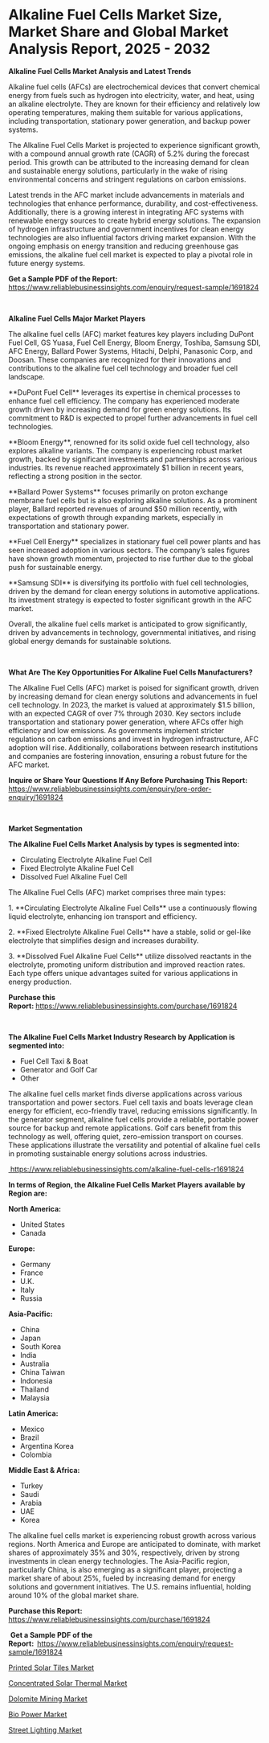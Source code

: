 <p><h1>Alkaline Fuel Cells Market Size, Market Share and Global Market Analysis Report, 2025 - 2032</h1></p><p><strong>Alkaline Fuel Cells Market Analysis and Latest Trends</strong></p>
<p><p>Alkaline fuel cells (AFCs) are electrochemical devices that convert chemical energy from fuels such as hydrogen into electricity, water, and heat, using an alkaline electrolyte. They are known for their efficiency and relatively low operating temperatures, making them suitable for various applications, including transportation, stationary power generation, and backup power systems.</p><p>The Alkaline Fuel Cells Market is projected to experience significant growth, with a compound annual growth rate (CAGR) of 5.2% during the forecast period. This growth can be attributed to the increasing demand for clean and sustainable energy solutions, particularly in the wake of rising environmental concerns and stringent regulations on carbon emissions. </p><p>Latest trends in the AFC market include advancements in materials and technologies that enhance performance, durability, and cost-effectiveness. Additionally, there is a growing interest in integrating AFC systems with renewable energy sources to create hybrid energy solutions. The expansion of hydrogen infrastructure and government incentives for clean energy technologies are also influential factors driving market expansion. With the ongoing emphasis on energy transition and reducing greenhouse gas emissions, the alkaline fuel cell market is expected to play a pivotal role in future energy systems.</p></p>
<p><strong>Get a Sample PDF of the Report:&nbsp;</strong> <a href="https://www.reliablebusinessinsights.com/enquiry/request-sample/1691824?utm_campaign=60&utm_medium=2&utm_source=Github&utm_content=ia&utm_term=07042025&utm_id=alkaline-fuel-cells">https://www.reliablebusinessinsights.com/enquiry/request-sample/1691824</a></p>
<p>&nbsp;</p>
<p><strong>Alkaline Fuel Cells Major Market Players</strong></p>
<p><p>The alkaline fuel cells (AFC) market features key players including DuPont Fuel Cell, GS Yuasa, Fuel Cell Energy, Bloom Energy, Toshiba, Samsung SDI, AFC Energy, Ballard Power Systems, Hitachi, Delphi, Panasonic Corp, and Doosan. These companies are recognized for their innovations and contributions to the alkaline fuel cell technology and broader fuel cell landscape.</p><p>**DuPont Fuel Cell** leverages its expertise in chemical processes to enhance fuel cell efficiency. The company has experienced moderate growth driven by increasing demand for green energy solutions. Its commitment to R&D is expected to propel further advancements in fuel cell technologies.</p><p>**Bloom Energy**, renowned for its solid oxide fuel cell technology, also explores alkaline variants. The company is experiencing robust market growth, backed by significant investments and partnerships across various industries. Its revenue reached approximately $1 billion in recent years, reflecting a strong position in the sector.</p><p>**Ballard Power Systems** focuses primarily on proton exchange membrane fuel cells but is also exploring alkaline solutions. As a prominent player, Ballard reported revenues of around $50 million recently, with expectations of growth through expanding markets, especially in transportation and stationary power.</p><p>**Fuel Cell Energy** specializes in stationary fuel cell power plants and has seen increased adoption in various sectors. The company’s sales figures have shown growth momentum, projected to rise further due to the global push for sustainable energy.</p><p>**Samsung SDI** is diversifying its portfolio with fuel cell technologies, driven by the demand for clean energy solutions in automotive applications. Its investment strategy is expected to foster significant growth in the AFC market.</p><p>Overall, the alkaline fuel cells market is anticipated to grow significantly, driven by advancements in technology, governmental initiatives, and rising global energy demands for sustainable solutions.</p></p>
<p>&nbsp;</p>
<p><strong>What Are The Key Opportunities For Alkaline Fuel Cells Manufacturers?</strong></p>
<p><p>The Alkaline Fuel Cells (AFC) market is poised for significant growth, driven by increasing demand for clean energy solutions and advancements in fuel cell technology. In 2023, the market is valued at approximately $1.5 billion, with an expected CAGR of over 7% through 2030. Key sectors include transportation and stationary power generation, where AFCs offer high efficiency and low emissions. As governments implement stricter regulations on carbon emissions and invest in hydrogen infrastructure, AFC adoption will rise. Additionally, collaborations between research institutions and companies are fostering innovation, ensuring a robust future for the AFC market.</p></p>
<p><strong>Inquire or Share Your Questions If Any Before Purchasing This Report:</strong> <a href="https://www.reliablebusinessinsights.com/enquiry/pre-order-enquiry/1691824?utm_campaign=60&utm_medium=2&utm_source=Github&utm_content=ia&utm_term=07042025&utm_id=alkaline-fuel-cells">https://www.reliablebusinessinsights.com/enquiry/pre-order-enquiry/1691824</a></p>
<p>&nbsp;</p>
<p><strong>Market Segmentation</strong></p>
<p><strong>The Alkaline Fuel Cells Market Analysis by types is segmented into:</strong></p>
<p><ul><li>Circulating Electrolyte Alkaline Fuel Cell</li><li>Fixed Electrolyte Alkaline Fuel Cell</li><li>Dissolved Fuel Alkaline Fuel Cell</li></ul></p>
<p><p>The Alkaline Fuel Cells (AFC) market comprises three main types: </p><p>1. **Circulating Electrolyte Alkaline Fuel Cells** use a continuously flowing liquid electrolyte, enhancing ion transport and efficiency.</p><p>2. **Fixed Electrolyte Alkaline Fuel Cells** have a stable, solid or gel-like electrolyte that simplifies design and increases durability.</p><p>3. **Dissolved Fuel Alkaline Fuel Cells** utilize dissolved reactants in the electrolyte, promoting uniform distribution and improved reaction rates. Each type offers unique advantages suited for various applications in energy production.</p></p>
<p><strong>Purchase this Report:&nbsp;</strong><a href="https://www.reliablebusinessinsights.com/purchase/1691824?utm_campaign=60&utm_medium=2&utm_source=Github&utm_content=ia&utm_term=07042025&utm_id=alkaline-fuel-cells">https://www.reliablebusinessinsights.com/purchase/1691824</a></p>
<p>&nbsp;</p>
<p><strong>The Alkaline Fuel Cells Market Industry Research by Application is segmented into:</strong></p>
<p><ul><li>Fuel Cell Taxi & Boat</li><li>Generator and Golf Car</li><li>Other</li></ul></p>
<p><p>The alkaline fuel cells market finds diverse applications across various transportation and power sectors. Fuel cell taxis and boats leverage clean energy for efficient, eco-friendly travel, reducing emissions significantly. In the generator segment, alkaline fuel cells provide a reliable, portable power source for backup and remote applications. Golf cars benefit from this technology as well, offering quiet, zero-emission transport on courses. These applications illustrate the versatility and potential of alkaline fuel cells in promoting sustainable energy solutions across industries.</p></p>
<p><a href="https://www.reliablebusinessinsights.com/alkaline-fuel-cells-r1691824?utm_campaign=60&utm_medium=2&utm_source=Github&utm_content=ia&utm_term=07042025&utm_id=alkaline-fuel-cells">&nbsp;https://www.reliablebusinessinsights.com/alkaline-fuel-cells-r1691824</a></p>
<p><strong>In terms of Region, the Alkaline Fuel Cells Market Players available by Region are:</strong></p>
<p>
    <p> <strong> North America: </strong>
        <ul>
            <li>United States</li>
            <li>Canada</li>
        </ul>
        </p> 
    <p> <strong> Europe: </strong>
        <ul>
            <li>Germany</li>
            <li>France</li>
            <li>U.K.</li>
            <li>Italy</li>
            <li>Russia</li>
        </ul>
        </p> 
    <p> <strong> Asia-Pacific: </strong>
        <ul>
            <li>China</li>
            <li>Japan</li>
            <li>South Korea</li>
            <li>India</li>
            <li>Australia</li>
            <li>China Taiwan</li>
            <li>Indonesia</li>
            <li>Thailand</li>
            <li>Malaysia</li>
        </ul>
        </p> 
    <p> <strong> Latin America: </strong>
        <ul>
            <li>Mexico</li>
            <li>Brazil</li>
            <li>Argentina Korea</li>
            <li>Colombia</li>
        </ul>
        </p> 
    <p> <strong> Middle East & Africa: </strong>
        <ul>
            <li>Turkey</li>
            <li>Saudi</li>
            <li>Arabia</li>
            <li>UAE</li>
            <li>Korea</li>
        </ul>
    </p>
    </p>
<p><p>The alkaline fuel cells market is experiencing robust growth across various regions. North America and Europe are anticipated to dominate, with market shares of approximately 35% and 30%, respectively, driven by strong investments in clean energy technologies. The Asia-Pacific region, particularly China, is also emerging as a significant player, projecting a market share of about 25%, fueled by increasing demand for energy solutions and government initiatives. The U.S. remains influential, holding around 10% of the global market share.</p></p>
<p><strong>Purchase this Report: </strong><a href="https://www.reliablebusinessinsights.com/purchase/1691824?utm_campaign=60&utm_medium=2&utm_source=Github&utm_content=ia&utm_term=07042025&utm_id=alkaline-fuel-cells">https://www.reliablebusinessinsights.com/purchase/1691824</a></p>
<p>&nbsp;<strong>Get a Sample PDF of the Report:&nbsp;&nbsp;</strong><a href="https://www.reliablebusinessinsights.com/enquiry/request-sample/1691824?utm_campaign=60&utm_medium=2&utm_source=Github&utm_content=ia&utm_term=07042025&utm_id=alkaline-fuel-cells">https://www.reliablebusinessinsights.com/enquiry/request-sample/1691824</a></p>
<p><strong></strong></p>
<p><p><a href="https://github.com/mynaoanes/Market-Research-Report-List-1/blob/main/printed-solar-tiles-market.md?utm_campaign=60&utm_medium=2&utm_source=Github&utm_content=ia&utm_term=07042025&utm_id=alkaline-fuel-cells">Printed Solar Tiles Market</a></p><p><a href="https://github.com/coricnzati/Market-Research-Report-List-1/blob/main/concentrated-solar-thermal-market.md?utm_campaign=60&utm_medium=2&utm_source=Github&utm_content=ia&utm_term=07042025&utm_id=alkaline-fuel-cells">Concentrated Solar Thermal Market</a></p><p><a href="https://github.com/borknyberg/Market-Research-Report-List-1/blob/main/dolomite-mining-market.md?utm_campaign=60&utm_medium=2&utm_source=Github&utm_content=ia&utm_term=07042025&utm_id=alkaline-fuel-cells">Dolomite Mining Market</a></p><p><a href="https://github.com/alrogikrosa/Market-Research-Report-List-1/blob/main/bio-power-market.md?utm_campaign=60&utm_medium=2&utm_source=Github&utm_content=ia&utm_term=07042025&utm_id=alkaline-fuel-cells">Bio Power Market</a></p><p><a href="https://github.com/puhakhommabh/Market-Research-Report-List-1/blob/main/street-lighting-market.md?utm_campaign=60&utm_medium=2&utm_source=Github&utm_content=ia&utm_term=07042025&utm_id=alkaline-fuel-cells">Street Lighting Market</a></p></p>